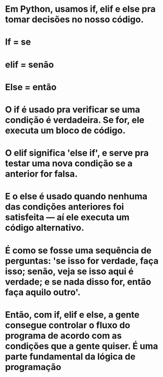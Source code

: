 # Em Python, usamos if, elif e else pra tomar decisões no nosso código.

# If = se

# elif = senão

# Else = então

# O if é usado pra verificar se uma condição é verdadeira. Se for, ele executa um bloco de código.

# O elif significa 'else if', e serve pra testar uma nova condição se a anterior for falsa.

# E o else é usado quando nenhuma das condições anteriores foi satisfeita — aí ele executa um código alternativo.

# É como se fosse uma sequência de perguntas: 'se isso for verdade, faça isso; senão, veja se isso aqui é verdade; e se nada disso for, então faça aquilo outro'.

# Então, com if, elif e else, a gente consegue controlar o fluxo do programa de acordo com as condições que a gente quiser. É uma parte fundamental da lógica de programação
